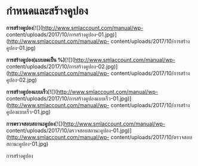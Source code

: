 # กำหนดและสร้างคูปอง



**การสร้างคูปอง**[![](http://www.smlaccount.com/manual/wp-
content/uploads/2017/10/การสร้างคูปอง-01.jpg)](http://www.smlaccount.com/manual/wp-
content/uploads/2017/10/การสร้างคูปอง-01.jpg)



**การสร้างคูปอง(แบบลดเป็น %)**[![](http://www.smlaccount.com/manual/wp-
content/uploads/2017/10/การสร้างคูปอง-02.jpg)](http://www.smlaccount.com/manual/wp-
content/uploads/2017/10/การสร้างคูปอง-02.jpg)





**การสร้างคูปองแบบเร็ว**[![](http://www.smlaccount.com/manual/wp-
content/uploads/2017/10/การสร้างคูปองแบบเร็ว-01.jpg)](http://www.smlaccount.com/manual/wp-
content/uploads/2017/10/การสร้างคูปองแบบเร็ว-01.jpg)



**การตรวจสอบสถานะคูปอง**[![](http://www.smlaccount.com/manual/wp-
content/uploads/2017/10/ตรวจสอบสถานะคูปอง-01.jpg)](http://www.smlaccount.com/manual/wp-
content/uploads/2017/10/ตรวจสอบสถานะคูปอง-01.jpg)



การสร้างคูปอง  

